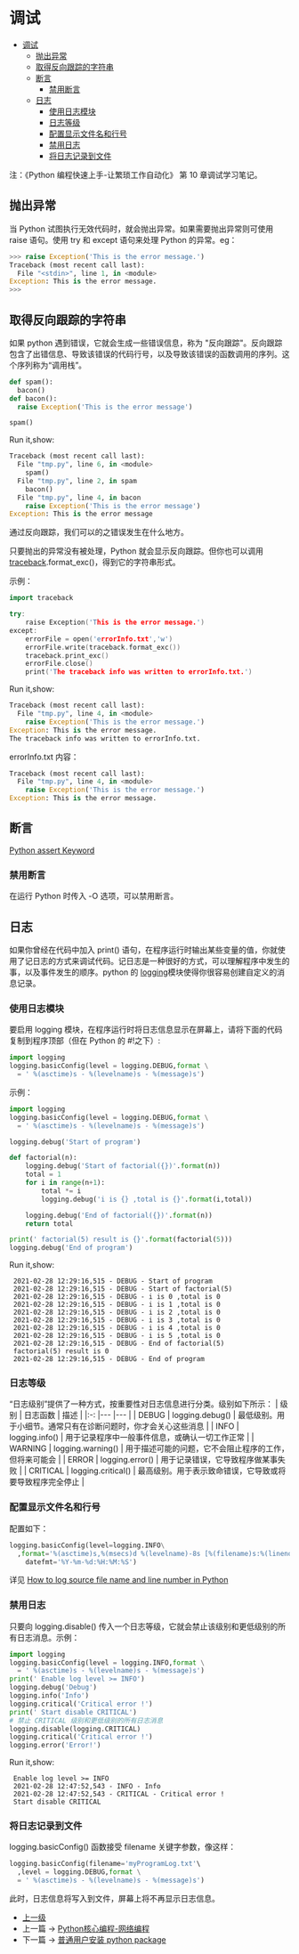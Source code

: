 # 调试

<!-- @import "[TOC]" {cmd="toc" depthFrom=1 depthTo=6 orderedList=false} -->

<!-- code_chunk_output -->

- [调试](#调试)
  - [抛出异常](#抛出异常)
  - [取得反向跟踪的字符串](#取得反向跟踪的字符串)
  - [断言](#断言)
    - [禁用断言](#禁用断言)
  - [日志](#日志)
    - [使用日志模块](#使用日志模块)
    - [日志等级](#日志等级)
    - [配置显示文件名和行号](#配置显示文件名和行号)
    - [禁用日志](#禁用日志)
    - [将日志记录到文件](#将日志记录到文件)

<!-- /code_chunk_output -->

注：《Python 编程快速上手-让繁琐工作自动化》 第 10 章调试学习笔记。

## 抛出异常

当 Python 试图执行无效代码时，就会抛出异常。如果需要抛出异常则可使用 raise 语句。使用 try 和 except 语句来处理 Python 的异常。eg：

```python
>>> raise Exception('This is the error message.')
Traceback (most recent call last):
  File "<stdin>", line 1, in <module>
Exception: This is the error message.
>>> 
```

## 取得反向跟踪的字符串

如果 python 遇到错误，它就会生成一些错误信息，称为 "反向跟踪"。反向跟踪包含了出错信息、导致该错误的代码行号，以及导致该错误的函数调用的序列。这个序列称为“调用栈”。

```python
def spam():
  bacon()
def bacon():
  raise Exception('This is the error message')

spam()
```

Run it,show:

```python
Traceback (most recent call last):
  File "tmp.py", line 6, in <module>
    spam()
  File "tmp.py", line 2, in spam
    bacon()
  File "tmp.py", line 4, in bacon
    raise Exception('This is the error message')
Exception: This is the error message
```

通过反向跟踪，我们可以的之错误发生在什么地方。

只要抛出的异常没有被处理，Python 就会显示反向跟踪。但你也可以调用 [traceback](https://docs.python.org/3/library/traceback.html).format_exc()，得到它的字符串形式。

示例：

```c++
import traceback

try:
    raise Exception('This is the error message.')
except:
    errorFile = open('errorInfo.txt','w')
    errorFile.write(traceback.format_exc())
    traceback.print_exc()
    errorFile.close()
    print('The traceback info was written to errorInfo.txt.')
```

Run it,show:

```python
Traceback (most recent call last):
  File "tmp.py", line 4, in <module>
    raise Exception('This is the error message.')
Exception: This is the error message.
The traceback info was written to errorInfo.txt.
```

errorInfo.txt 内容：

```python
Traceback (most recent call last):
  File "tmp.py", line 4, in <module>
    raise Exception('This is the error message.')
Exception: This is the error message.
```

## 断言

[Python assert Keyword](https://www.w3schools.com/python/ref_keyword_assert.asp)

### 禁用断言

在运行 Python 时传入 -O 选项，可以禁用断言。

## 日志

如果你曾经在代码中加入 print() 语句，在程序运行时输出某些变量的值，你就使用了记日志的方式来调试代码。记日志是一种很好的方式，可以理解程序中发生的事，以及事件发生的顺序。python 的 [logging](https://docs.python.org/3/howto/logging.html)模块使得你很容易创建自定义的消息记录。

### 使用日志模块

要启用 logging 模块，在程序运行时将日志信息显示在屏幕上，请将下面的代码复制到程序顶部（但在 Python 的 #!之下）:

```python
import logging
logging.basicConfig(level = logging.DEBUG,format \
  = ' %(asctime)s - %(levelname)s - %(message)s')
```

示例：

```python
import logging
logging.basicConfig(level = logging.DEBUG,format \
  = ' %(asctime)s - %(levelname)s - %(message)s')

logging.debug('Start of program')

def factorial(n):
    logging.debug('Start of factorial({})'.format(n))
    total = 1
    for i in range(n+1):
        total *= i
        logging.debug('i is {} ,total is {}'.format(i,total))

    logging.debug('End of factorial({})'.format(n))
    return total

print(' factorial(5) result is {}'.format(factorial(5)))
logging.debug('End of program')
```

Run it,show:

```log
 2021-02-28 12:29:16,515 - DEBUG - Start of program
 2021-02-28 12:29:16,515 - DEBUG - Start of factorial(5)
 2021-02-28 12:29:16,515 - DEBUG - i is 0 ,total is 0
 2021-02-28 12:29:16,515 - DEBUG - i is 1 ,total is 0
 2021-02-28 12:29:16,515 - DEBUG - i is 2 ,total is 0
 2021-02-28 12:29:16,515 - DEBUG - i is 3 ,total is 0
 2021-02-28 12:29:16,515 - DEBUG - i is 4 ,total is 0
 2021-02-28 12:29:16,515 - DEBUG - i is 5 ,total is 0
 2021-02-28 12:29:16,515 - DEBUG - End of factorial(5)
 factorial(5) result is 0
 2021-02-28 12:29:16,515 - DEBUG - End of program
```

### 日志等级

“日志级别”提供了一种方式，按重要性对日志信息进行分类。级别如下所示：
|  级别 |  日志函数  |   描述 |
|:-: |--- |--- |
|  DEBUG  |  logging.debug()  |  最低级别。用于小细节。通常只有在诊断问题时，你才会关心这些消息  |
|  INFO  |   logging.info() |   用于记录程序中一般事件信息，或确认一切工作正常 |
|  WARNING  |  logging.warning()  |  用于描述可能的问题，它不会阻止程序的工作，但将来可能会  |
|   ERROR |  logging.error()  |  用于记录错误，它导致程序做某事失败  |
|   CRITICAL |  logging.critical()  |  最高级别。用于表示致命错误，它导致或将要导致程序完全停止 |

### 配置显示文件名和行号

配置如下：

```py
logging.basicConfig(level=logging.INFO\
  ,format='%(asctime)s,%(msecs)d %(levelname)-8s [%(filename)s:%(lineno)d] %(message)s',\
    datefmt='%Y-%m-%d:%H:%M:%S')
```

详见 [How to log source file name and line number in Python]([https://link](https://stackoverflow.com/questions/533048/how-to-log-source-file-name-and-line-number-in-python/44401529))

### 禁用日志

只要向 logging.disable() 传入一个日志等级，它就会禁止该级别和更低级别的所有日志消息。示例：

```python
import logging
logging.basicConfig(level = logging.INFO,format \
  = ' %(asctime)s - %(levelname)s - %(message)s')
print(' Enable log level >= INFO')
logging.debug('Debug')
logging.info('Info')
logging.critical('Critical error !')
print(' Start disable CRITICAL')
# 禁止 CRITICAL 级别和更低级别的所有日志消息
logging.disable(logging.CRITICAL)
logging.critical('Critical error !')
logging.error('Error!')
```

Run it,show:

```log
 Enable log level >= INFO
 2021-02-28 12:47:52,543 - INFO - Info
 2021-02-28 12:47:52,543 - CRITICAL - Critical error !
 Start disable CRITICAL
```

### 将日志记录到文件

logging.basicConfig() 函数接受 filename 关键字参数，像这样：

```python
logging.basicConfig(filename='myProgramLog.txt'\
  ,level = logging.DEBUG,format \
  = ' %(asctime)s - %(levelname)s - %(message)s')
```

此时，日志信息将写入到文件，屏幕上将不再显示日志信息。

- [上一级](README.md)
- 上一篇 -> [Python核心编程-网络编程](corePythonNet.md)
- 下一篇 -> [普通用户安装 python package](noRootUserInstallPackage.md)
